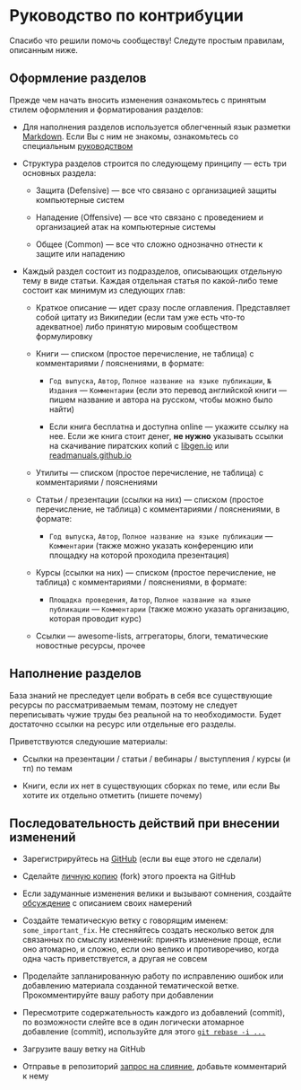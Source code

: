 # Руководство по контрибуции

Спасибо что решили помочь сообществу! Следуте простым правилам, описанным ниже.

## Оформление разделов

Прежде чем начать вносить изменения ознакомьтесь с принятым стилем оформления и форматирования разделов:

- Для наполнения разделов используется облегченный язык разметки [Markdown](https://ru.wikipedia.org/wiki/Markdown). Если Вы с ним не знакомы, ознакомьтесь со специальным [руководством](https://github.com/adam-p/markdown-here/wiki/Markdown-Cheatsheet)

- Структура разделов строится по следующему принципу — есть три основных раздела:
  
  + Защита (Defensive) — все что связано с организацией защиты компьютерные систем

  + Нападение (Offensive) — все что связано с проведением и организацией атак на компьютерные системы
  
  + Общее (Common) — все что сложно однозначно отнести к защите или нападению

- Каждый раздел состоит из подразделов, описывающих отдельную тему в виде статьи. Каждая отдельная статья по какой-либо теме состоит как минимум из следующих глав:
  
  + Краткое описание — идет сразу после оглавления. Представляет собой цитату из Википедии (если там уже есть что-то адекватное) либо принятую мировым сообществом формулировку

  + Книги — списком (простое перечисление, не таблица) с комментариями / пояснениями, в формате:
    
    * `Год выпуска`, `Автор`, `Полное название на языке публикации`, `№ Издания` — `Комментарии` (если это перевод английской книги — пишем название и автора на русском, чтобы можно было найти)

    * Если книга бесплатна и доступна online — укажите ссылку на нее. Если же книга стоит денег, **не нужно** указывать ссылки на скачивание пиратских копий c [libgen.io][lg] или [readmanuals.github.io][rtfm]

  + Утилиты — списком (простое перечисление, не таблица) с комментариями / пояснениями

  + Статьи / презентации (ссылки на них) — списком (простое перечисление, не таблица) с комментариями / пояснениями, в формате:

    * `Год выпуска`, `Автор`, `Полное название на языке публикации` — `Комментарии` (также можно указать конференцию или площадку на которой проходила презентация)

  + Курсы (ссылки на них) — списком (простое перечисление, не таблица) с комментариями / пояснениями, в формате:

    * `Площадка проведения`, `Автор`, `Полное название на языке публикации` — `Комментарии` (также можно указать организацию, которая проводит курс)

  + Ссылки — awesome-lists, аггрегаторы, блоги, тематические новостные ресурсы, прочее

## Наполнение разделов

База знаний не преследует цели вобрать в себя все существующие ресурсы по рассматриваемым темам, поэтому не следует переписывать чужие труды без реальной на то необходимости. Будет достаточно ссылки на ресурс или отдельные его разделы.

Приветствуются следуюшие материалы:

- Ссылки на презентации / статьи / вебинары / выступления / курсы (и тп) по темам

- Книги, если их нет в существующих сборках по теме, или если Вы хотите их отдельно отметить (пишете почему)

## Последовательность действий при внесении изменений

- Зарегистрируйтесь на [GitHub][github] (если вы еще этого не сделали)

- Сделайте [личную копию][fork] (fork) этого проекта на GitHub

- Если задуманные изменения велики и вызывают сомнения, создайте [обсуждение][issues] с описанием 
  своих намерений

- Создайте тематическую ветку с говорящим именем: `some_important_fix`. Не стесняйтесь создать 
  несколько веток для связанных по смыслу изменений: принять изменение проще, если оно атомарно, 
  и сложно, если оно велико и противоречиво, когда одна часть приветствуется, а другая не совсем

- Проделайте запланированную работу по исправлению ошибок или добавлению материала созданной 
  тематической ветке. Прокомментируйте вашу работу при добавлении

- Пересмотрите содержательность каждого из добавлений (commit), по возможности слейте все в 
  один логически атомарное добавление (commit), используйте для этого [`git rebase -i ...`][rebase]

- Загрузите вашу ветку на GitHub

- Отправье в репозиторий [запрос на слияние][pull request], добавьте комментарий к нему

[github]: https://github.com
[fork]: https://help.github.com/articles/fork-a-repo
[pull request]: https://help.github.com/articles/using-pull-requests
[issues]: https://help.github.com/articles/about-issues
[rebase]: https://git-scm.com/book/ru/v1/%D0%98%D0%BD%D1%81%D1%82%D1%80%D1%83%D0%BC%D0%B5%D0%BD%D1%82%D1%8B-Git-%D0%9F%D0%B5%D1%80%D0%B5%D0%B7%D0%B0%D0%BF%D0%B8%D1%81%D1%8C-%D0%B8%D1%81%D1%82%D0%BE%D1%80%D0%B8%D0%B8
[lg]: http://libgen.io/
[rtfm]: https://readmanuals.github.io